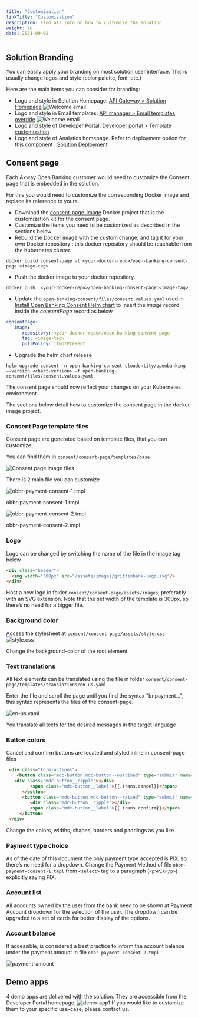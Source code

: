 ```yaml
---
title: "Customization"
linkTitle: "Customization"
description: Find all info on how to customize the solution.
weight: 10
date: 2021-09-02
---
```



## Solution Branding

You can easily apply your branding on most solution user interface.
This is usually change logos and style (color palette, font, etc.)

Here are the main items you can consider for branding:

* Logo and style in Solution Homepage: [API Gateway > Solution Homepage](/docs/deployment/configuration/api-gateway#solution-Homepage)
    ![Welcome email](/Images/homepage.png)
* Logo and style in Email templates: [API manager > Email templates override](/docs/deployment/configuration/api-manager#email-templates-override)
    ![Welcome email](/Images/welcome-email.png)
* Logo and style of Developer Portal: [Developer portal > Template customization](/docs/deployment/configuration/developer-portal#remplate-customization)
* Logo and style of Analytics homepage. Refer to deployment option for this component : [Solution Deployment](/docs/deployment/installation)

## Consent page

Each Axway Open Banking customer would need to customize the Consent page that is embedded in the solution.

For this you would need to customize the corresponding Docker image and replace its reference to yours.

* Download the [consent-page-image](/sample-files/consent-page-image.zip) Docker project that is the customization kit for the consent page.
* Customize the items you need to be customized as described in the sections below
* Rebuild the Docker image with the custom change, and tag it for your own Docker repository : this docker repository should be reachable from the Kubernetes cluster.

```console
docker build consent-page -t <your-docker-repo>/open-banking-consent-page:<image-tag>
```

* Push the docker image to your docker repository.

```console
docker push  <your-docker-repo>/open-banking-consent-page:<image-tag>
```

* Update the `open-banking-consent/files/consent.values.yaml` used in [Install Open Banking Consent Helm chart](/docs/deployment/installation/cloudentity#install-open-banking-consent-helm-chart) to  insert the _image_ record inside the _consentPage_ record as below

```yaml
consentPage:
   image:
      repository: <your-docker-repo>/open-banking-consent-page
      tag: <image-tag>
      pullPolicy: IfNotPresent  
```

* Upgrade the helm chart release

```console
helm upgrade consent -n open-banking-consent cloudentity/openbanking –-version <chart-version> -f open-banking-consent/files/consent.values.yaml
```

The consent page should now reflect your changes on your Kubernetes environment.

The sections below detail how to customize the consent page in the docker image project.

### Consent Page template files

Consent page are generated based on template files, that you can customize.

You can find them in `consent/consent-page/templates/base`

![Consent page image files](/Images/consent-page-files.png)

There is 2 main file you can customize

![obbr-payment-consent-1.tmpl](/Images/consent-page-obbr-payment1.png)

obbr-payment-consent-1.tmpl

![obbr-payment-consent-2.tmpl](/Images/consent-page-obbr-payment2.png)

obbr-payment-consent-2.tmpl

### Logo

Logo can be changed by switching the name of the file in the image tag below

```html
<div class="header">
  <img width="300px" src="/assets/images/griffinbank-logo.svg"/>
</div>
```

Host a new logo in folder `consent/consent-page/assets/images`, preferably with an SVG extension.
Note that the set width of the template is 300px, so there’s no need for a bigger file.

### Background color

Access the stylesheet at `consent/consent-page/assets/style.css`
![style.css](/Images/consent-page-css.png)

Change the background-color of the root element.

### Text translations

All text elements can be translated using the file in folder `consent/consent-page/templates/translations/en-us.yaml`

Enter the file and scroll the page until you find the syntax "br.payment...", this syntax represents the files of the consent-page.

![en-us.yaml](/Images/consent-page-language.png)

You translate all texts for the desired messages in the target language

### Button colors

Cancel and confirm buttons are located and styled inline in consent-page files

```html
 <div class="form-actions">
 	<button class="mdc-button mdc-button--outlined" type="submit" name="action" value="deny" style="height: 48px; padding: 12px 24px; color: #002D4C; border-color: #002D4C">
   <div class="mdc-button__ripple"></div>
         <span class="mdc-button__label">{{.trans.cancel}}</span>
      </button>
      <button class="mdc-button mdc-button--raised" type="submit" name="action" value="continue" style="height: 48px; padding: 12px 24px; margin-left: 8px; background: #DC1B37">
         <div class="mdc-button__ripple"></div>
         <span class="mdc-button__label">{{.trans.confirm}}</span>
     </button>
 </div>
```

Change the colors, widths, shapes, borders and paddings as you like.

### Payment type choice

As of the date of this document the only payment type accepted is PIX, so there’s no need for a dropdown.
Change the Payment Method of file `obbr-payment-consent-1.tmpl` from `<select>` tag to a paragraph (`<p>PIX</p>`) explicitly saying PIX.

### Account list

All accounts owned by the user from the bank need to be shown at Payment Account dropdown for the selection of the user. 
The dropdown can be upgraded to a set of cards for better display of the options.

### Account balance

If accessible, is considered a best practice to inform the account balance under the payment amount in file `obbr-payment-consent-2.tmpl`

![payment-amount](/Images/consent-page-payment-amount.png)

## Demo apps

4 demo apps are delivered with the solution. They are accessible from the Developer Portal homepage.
![demo-app1](/Images/demo-app1.png)
If you would like to customize them to your specific use-case, please contact us.
